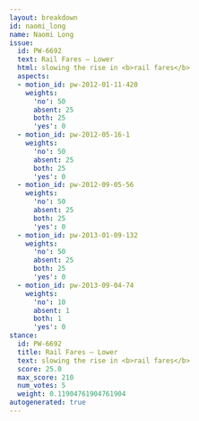 ```yaml
---
layout: breakdown
id: naomi_long
name: Naomi Long
issue:
  id: PW-6692
  text: Rail Fares — Lower
  html: slowing the rise in <b>rail fares</b>
  aspects:
  - motion_id: pw-2012-01-11-420
    weights:
      'no': 50
      absent: 25
      both: 25
      'yes': 0
  - motion_id: pw-2012-05-16-1
    weights:
      'no': 50
      absent: 25
      both: 25
      'yes': 0
  - motion_id: pw-2012-09-05-56
    weights:
      'no': 50
      absent: 25
      both: 25
      'yes': 0
  - motion_id: pw-2013-01-09-132
    weights:
      'no': 50
      absent: 25
      both: 25
      'yes': 0
  - motion_id: pw-2013-09-04-74
    weights:
      'no': 10
      absent: 1
      both: 1
      'yes': 0
stance:
  id: PW-6692
  title: Rail Fares — Lower
  text: slowing the rise in <b>rail fares</b>
  score: 25.0
  max_score: 210
  num_votes: 5
  weight: 0.11904761904761904
autogenerated: true
---
```

